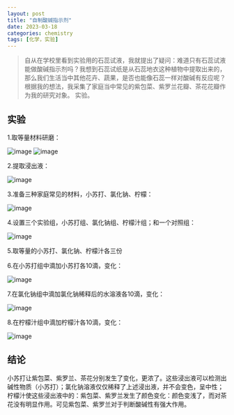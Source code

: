 ```yaml
---
layout: post
title: "自制酸碱指示剂"
date: 2023-03-18
categories: chemistry
tags: [化学，实验]
---
```

>自从在学校里看到实验用的石蕊试液，我就提出了疑问：难道只有石蕊试液能做酸碱指示剂吗？我想到石蕊试纸是从石蕊地衣这种植物中提取出来的，那么我们生活当中其他花卉、蔬果，是否也能像石蕊一样对酸碱有反应呢？根据我的想法，我采集了家庭当中常见的紫包菜、紫罗兰花瓣、茶花花瓣作为我的研究对象。
实验。

## 实验

1.取等量材料研磨：

![image](https://user-images.githubusercontent.com/77920708/226150556-dd83e1b3-561c-4463-a066-70ade7d1913d.png)
![image](https://user-images.githubusercontent.com/77920708/226150561-307cb09a-343a-4cd1-9207-164f7e9a33f2.png)

2.提取浸出液：

![image](https://user-images.githubusercontent.com/77920708/226150563-f709ea90-705e-4ad3-9a27-adc07140fcb3.png)

3.准备三种家庭常见的材料，小苏打、氯化钠、柠檬：

![image](https://user-images.githubusercontent.com/77920708/226150566-843c1ac6-276b-4367-b73c-9c1d406f8dab.png)

4.设置三个实验组，小苏打组、氯化钠组、柠檬汁组；和一个对照组：

![image](https://user-images.githubusercontent.com/77920708/226150575-d9eb0db8-fa82-47dd-8b59-c0bb4d3dad73.png)

5.取等量的小苏打、氯化钠、柠檬汁各三份

6.在小苏打组中滴加小苏打各10滴，变化：

![image](https://user-images.githubusercontent.com/77920708/226150584-2d6189b1-83f3-4f06-8a31-f7e82e33dc87.png)

7.在氯化钠组中滴加氯化钠稀释后的水溶液各10滴，变化：

![image](https://user-images.githubusercontent.com/77920708/226150587-a0c72c02-e358-4bc2-9928-5df78a3cc0de.png)

8.在柠檬汁组中滴加柠檬汁各10滴，变化：

![image](https://user-images.githubusercontent.com/77920708/226150590-7169c795-bfa0-4bf2-8529-ec0efaae3ebb.png)

## 结论

小苏打让紫包菜、紫罗兰、茶花分别发生了变化，更浓了。这些浸出液可以检测出碱性物质（小苏打）；氯化钠溶液仅仅稀释了上述浸出液，并不会变色，呈中性；柠檬汁使这些浸出液中的：紫包菜、紫罗兰发生了颜色变化：颜色变浅了，而对茶花没有明显作用。可见紫包菜、紫罗兰对于判断酸碱性有强大作用。

